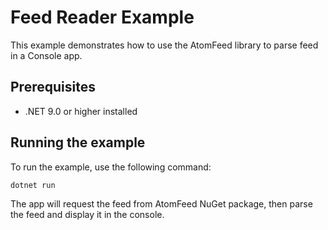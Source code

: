 # Feed Reader Example

This example demonstrates how to use the AtomFeed library to parse feed in a Console app.

## Prerequisites

- .NET 9.0 or higher installed

## Running the example

To run the example, use the following command:

```shell
dotnet run
```

The app will request the feed from AtomFeed NuGet package, then parse the feed and display it in the console.
